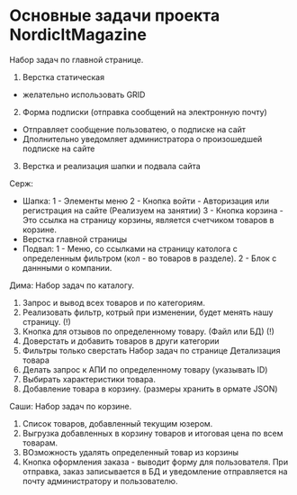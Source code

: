 # Основные задачи проекта NordicItMagazine

Набор задач по главной странице. 
1) Верстка статическая 
- желательно использовать GRID
2) Форма подписки (отправка сообщений на электронную почту)
- Отправляет сообщение пользоватею, о подписке на сайт
- Дполнительно уведомляет администратора о произошедшей подписке на сайте
3) Верстка и реализация шапки и подвала сайта

Серж:
- Шапка:
1 - Элементы меню
2 - Кнопка войти - Авторизация или регистрация на сайте (Реализуем на занятии)
3 - Кнопка корзина - Это ссылка на страницу корзины, является счетчиком товаров в корзине.
- Верстка главной страницы
- Подвал:
1 - Меню, со ссылками на страницу католога с определенным фильтром (кол - во товаров в разделе).
2 - Блок с даннными о компании.

Дима:
Набор задач по каталогу.
1) Запрос и вывод всех товаров и по категориям.
2) Реализовать фильтр, котрый при изменении, будет менять нашу страницу. (!)
3) Кнопка для отзывов по определенному товару. (Файл или БД) (!)
4) Доверстать и добавить товаров в други категории
5) Фильтры только сверстать
Набор задач по странице Детализация товара
1) Делать запрос к АПИ по определенному товару (указывать ID)
2) Выбирать характеристики товара.
3) Добавление товара в корзину. (размеры хранить в ормате JSON)

Саши:
Набор задач по корзине.
1) Список товаров, добавленный текущим юзером.
2) Выгрузка добавленных в корзину товаров и итоговая цена по всем товарам.
3) ВОзможность удалять определенный товар из корзины
4) Кнопка оформления заказа - выводит форму для пользователя. При отправка, заказ записывается в БД и уведомление отправляется на почту администратору и пользователю.








